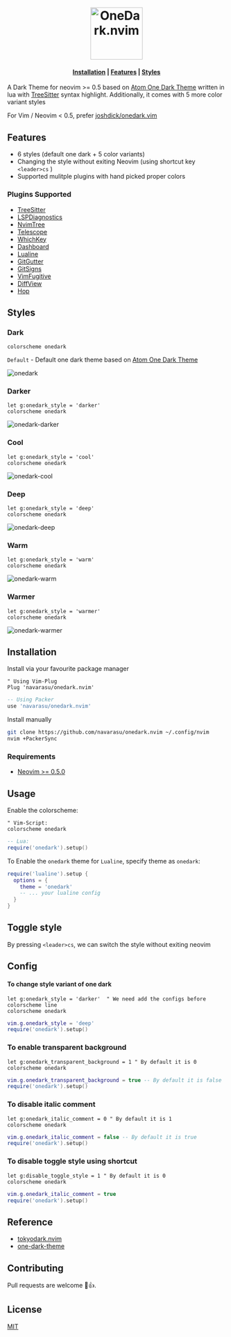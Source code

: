 <h1 align="center">
<img height="120" src="https://user-images.githubusercontent.com/20145075/119054213-e1635e80-b9e4-11eb-8a8a-b228c185121a.png" alt="OneDark.nvim">
</h1>

<h4>
<div align="center">
  	<a href="https://github.com/navarasu/onedark.nvim/#installation">Installation</a>
    <span> | </span>
	<a href="https://github.com/navarasu/onedark.nvim/#features">Features</a>
	    <span> | </span>
  	<a href="https://github.com/navarasu/onedark.nvim/#styles">Styles</a>

  <p></p>
</div>
  </h4>

A Dark Theme for neovim >= 0.5 based on [Atom One Dark Theme](https://github.com/atom/atom/tree/master/packages/one-dark-ui) written in lua with [TreeSitter](https://github.com/nvim-treesitter/nvim-treesitter) syntax highlight. Additionally, it comes with 5 more color variant styles

For Vim / Neovim < 0.5, prefer [joshdick/onedark.vim](https://github.com/joshdick/onedark.vim)

## Features
  * 6 styles (default one dark + 5 color variants)
  * Changing the style without exiting Neovim (using shortcut key `<leader>cs` )
  * Supported mulitple plugins with hand picked proper colors

### Plugins Supported
  + [TreeSitter](https://github.com/nvim-treesitter/nvim-treesitter)
  + [LSPDiagnostics](https://neovim.io/doc/user/lsp.html)
  + [NvimTree](https://github.com/kyazdani42/nvim-tree.lua)
  + [Telescope](https://github.com/nvim-telescope/telescope.nvim)
  + [WhichKey](https://github.com/folke/which-key.nvim)
  + [Dashboard](https://github.com/glepnir/dashboard-nvim)
  + [Lualine](https://github.com/hoob3rt/lualine.nvim)
  + [GitGutter](https://github.com/airblade/vim-gitgutter)
  + [GitSigns](https://github.com/lewis6991/gitsigns.nvim)
  + [VimFugitive](https://github.com/tpope/vim-fugitive)
  + [DiffView](https://github.com/sindrets/diffview.nvim)
  + [Hop](https://github.com/phaazon/hop.nvim)

## Styles
### Dark
```vim
colorscheme onedark
```
`Default` - Default one dark theme based on [Atom One Dark Theme](https://github.com/atom/atom/tree/master/packages/one-dark-ui)

 <img alt="onedark" src="https://user-images.githubusercontent.com/20145075/119296900-8301de80-bc77-11eb-8b50-2accd6f8ecb0.png">

### Darker
```vim
let g:onedark_style = 'darker'
colorscheme onedark
```
<img alt="onedark-darker" src="https://user-images.githubusercontent.com/20145075/119296915-872dfc00-bc77-11eb-9bd0-76c6d90f8e4f.png">

### Cool
```vim
let g:onedark_style = 'cool'
colorscheme onedark
```

<img alt="onedark-cool" src="https://user-images.githubusercontent.com/20145075/119296912-85fccf00-bc77-11eb-83b0-bf2138c6758e.png">

### Deep
```vim
let g:onedark_style = 'deep'
colorscheme onedark
```
<img alt="onedark-deep" src="https://user-images.githubusercontent.com/20145075/119296916-885f2900-bc77-11eb-8e96-d6054c94dda1.png">

### Warm
```vim
let g:onedark_style = 'warm'
colorscheme onedark
```
<img alt="onedark-warm" src="https://user-images.githubusercontent.com/20145075/119296920-89905600-bc77-11eb-8cbc-0f1867cafc5f.png">

### Warmer
```vim
let g:onedark_style = 'warmer'
colorscheme onedark
```
<img alt="onedark-warmer" src="https://user-images.githubusercontent.com/20145075/120108433-b914f600-c182-11eb-9b61-59747241839d.png">

## Installation
Install via your favourite package manager
```vim
" Using Vim-Plug
Plug 'navarasu/onedark.nvim'
```

```lua
-- Using Packer
use 'navarasu/onedark.nvim'
```
Install manually
```bash
git clone https://github.com/navarasu/onedark.nvim ~/.config/nvim
nvim +PackerSync
```

### Requirements

+ [Neovim >= 0.5.0](https://github.com/neovim/neovim/releases/tag/nightly)

## Usage

Enable the colorscheme:
```vim
" Vim-Script:
colorscheme onedark
```

```lua
-- Lua:
require('onedark').setup()
```

To Enable the `onedark` theme for `Lualine`, specify theme as `onedark`:

```lua
require('lualine').setup {
  options = {
    theme = 'onedark'
    -- ... your lualine config
  }
}
```
## Toggle style 

By pressing `<leader>cs`, we can switch the style without exiting neovim


## Config
#### To change style variant of one dark
```vim
let g:onedark_style = 'darker'  " We need add the configs before colorscheme line
colorscheme onedark
```

```lua
vim.g.onedark_style = 'deep'
require('onedark').setup()
```

### To enable transparent background
```vim
let g:onedark_transparent_background = 1 " By default it is 0
colorscheme onedark
```

```lua
vim.g.onedark_transparent_background = true -- By default it is false
require('onedark').setup()
```

### To disable italic comment
```vim
let g:onedark_italic_comment = 0 " By default it is 1
colorscheme onedark
```

```lua
vim.g.onedark_italic_comment = false -- By default it is true
require('onedark').setup()
```

### To disable toggle style using shortcut
```vim
let g:disable_toggle_style = 1 " By default it is 0
colorscheme onedark
```

```lua
vim.g.onedark_italic_comment = true
require('onedark').setup()
```

## Reference
* [tokyodark.nvim](https://github.com/tiagovla/tokyodark.nvim)
* [one-dark-theme](https://github.com/andresmichel/one-dark-theme)

## Contributing

Pull requests are welcome 🎉👍.

## License

[MIT](https://choosealicense.com/licenses/mit/)
